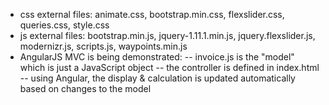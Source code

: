 - css external files: animate.css, bootstrap.min.css, flexslider.css, queries.css, style.css
- js external files: bootstrap.min.js, jquery-1.11.1.min.js, jquery.flexslider.js, modernizr.js, scripts.js, waypoints.min.js
- AngularJS MVC is being demonstrated:
    -- invoice.js is the "model" which is just a JavaScript object
    -- the controller is defined in index.html
    -- using Angular, the display & calculation is updated automatically based on changes to the model